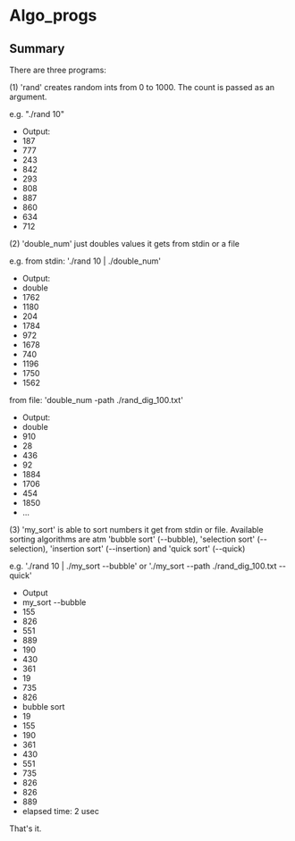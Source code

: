 # Algo_progs
## Summary
There are three programs:

(1) 'rand' creates random ints from 0 to 1000. The count is passed as an argument.

e.g. "./rand 10"

* Output:
* 187
* 777
* 243
* 842
* 293
* 808
* 887
* 860
* 634
* 712

(2) 'double_num' just doubles values it gets from stdin or a file

e.g.
from stdin: './rand 10 | ./double_num'

* Output:
* double
* 1762
* 1180
* 204
* 1784
* 972
* 1678
* 740
* 1196
* 1750
* 1562

from file: 'double_num -path ./rand_dig_100.txt'

* Output:
* double
* 910
* 28
* 436
* 92
* 1884
* 1706
* 454
* 1850
* ...

(3) 'my_sort' is able to sort numbers it get from stdin or file. Available sorting algorithms are atm 'bubble sort' (--bubble), 'selection sort' (--selection), 'insertion sort' (--insertion) and 'quick sort' (--quick)

e.g.
'./rand 10 | ./my_sort --bubble'
or
'./my_sort --path ./rand_dig_100.txt --quick'
* Output
* my_sort --bubble
* 155
* 826
* 551
* 889
* 190
* 430
* 361
* 19
* 735
* 826
* bubble sort
* 19
* 155
* 190
* 361
* 430
* 551
* 735
* 826
* 826
* 889
* elapsed time: 2 usec

That's it.
